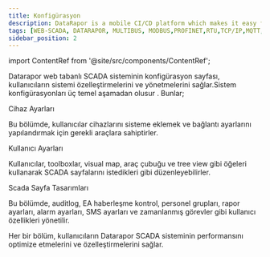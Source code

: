 ```yaml
---
title: Konfigürasyon
description: DataRapor is a mobile CI/CD platform which makes it easy for you to manage the lifecycle of your mobile applications.
tags: [WEB-SCADA, DATARAPOR, MULTIBUS, MODBUS,PROFINET,RTU,TCP/IP,MQTT,BACNET,SCADA,VERI TOPLAMA]
sidebar_position: 2
---
```


  
import ContentRef from '@site/src/components/ContentRef';

Datarapor web tabanlı SCADA sisteminin konfigürasyon sayfası, kullanıcıların sistemi özelleştirmelerini ve yönetmelerini sağlar.Sistem konfigürasyonları üç temel aşamadan olusur . Bunlar;
 

<ContentRef url="/docs/Konfigürasyon/devicesetting">Cihaz Ayarları</ContentRef>

Bu bölümde, kullanıcılar cihazlarını sisteme eklemek ve bağlantı ayarlarını yapılandırmak için gerekli araçlara sahiptirler.

<ContentRef url="/docs/Konfigürasyon/personsetting">Kullanıcı Ayarları</ContentRef>
 
Kullanıcılar, toolboxlar, visual map, araç çubuğu ve tree view gibi öğeleri kullanarak SCADA sayfalarını istedikleri gibi düzenleyebilirler.

<ContentRef url="/docs/Konfigürasyon/pagedesing">Scada Sayfa Tasarımları</ContentRef>

Bu bölümde, auditlog, EA haberleşme kontrol, personel grupları, rapor ayarları, alarm ayarları, SMS ayarları ve zamanlanmış görevler gibi kullanıcı özellikleri yönetilir.  




 Her bir bölüm, kullanıcıların Datarapor SCADA sisteminin performansını optimize etmelerini ve özelleştirmelerini sağlar.